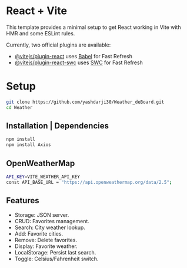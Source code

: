 # React + Vite

This template provides a minimal setup to get React working in Vite with HMR and some ESLint rules.

Currently, two official plugins are available:

- [@vitejs/plugin-react](https://github.com/vitejs/vite-plugin-react/blob/main/packages/plugin-react/README.md) uses [Babel](https://babeljs.io/) for Fast Refresh
- [@vitejs/plugin-react-swc](https://github.com/vitejs/vite-plugin-react-swc) uses [SWC](https://swc.rs/) for Fast Refresh


# Setup

```bash
git clone https://github.com/yashdarji30/Weather_deBoard.git
cd Weather
```


## Installation | Dependencies

```bash
npm install
npm install Axios
```

## OpenWeatherMap 

```bash
API_KEY=VITE_WEATHER_API_KEY
const API_BASE_URL = "https://api.openweathermap.org/data/2.5";

```
## Features 

- Storage: JSON server.
- CRUD: Favorites management.
- Search: City weather lookup.
- Add: Favorite cities.
- Remove: Delete favorites.
- Display: Favorite weather.
- LocalStorage: Persist last search.
- Toggle: Celsius/Fahrenheit switch.



